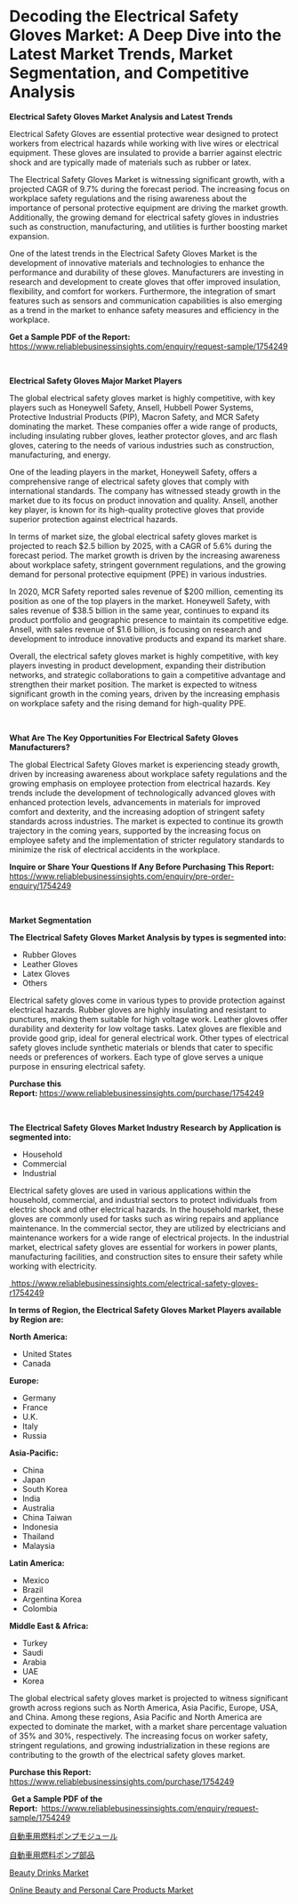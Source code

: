 <p><h1>Decoding the Electrical Safety Gloves Market: A Deep Dive into the Latest Market Trends, Market Segmentation, and Competitive Analysis</h1></p><p><strong>Electrical Safety Gloves Market Analysis and Latest Trends</strong></p>
<p><p>Electrical Safety Gloves are essential protective wear designed to protect workers from electrical hazards while working with live wires or electrical equipment. These gloves are insulated to provide a barrier against electric shock and are typically made of materials such as rubber or latex.</p><p>The Electrical Safety Gloves Market is witnessing significant growth, with a projected CAGR of 9.7% during the forecast period. The increasing focus on workplace safety regulations and the rising awareness about the importance of personal protective equipment are driving the market growth. Additionally, the growing demand for electrical safety gloves in industries such as construction, manufacturing, and utilities is further boosting market expansion.</p><p>One of the latest trends in the Electrical Safety Gloves Market is the development of innovative materials and technologies to enhance the performance and durability of these gloves. Manufacturers are investing in research and development to create gloves that offer improved insulation, flexibility, and comfort for workers. Furthermore, the integration of smart features such as sensors and communication capabilities is also emerging as a trend in the market to enhance safety measures and efficiency in the workplace.</p></p>
<p><strong>Get a Sample PDF of the Report:&nbsp;</strong> <a href="https://www.reliablebusinessinsights.com/enquiry/request-sample/1754249">https://www.reliablebusinessinsights.com/enquiry/request-sample/1754249</a></p>
<p>&nbsp;</p>
<p><strong>Electrical Safety Gloves Major Market Players</strong></p>
<p><p>The global electrical safety gloves market is highly competitive, with key players such as Honeywell Safety, Ansell, Hubbell Power Systems, Protective Industrial Products (PIP), Macron Safety, and MCR Safety dominating the market. These companies offer a wide range of products, including insulating rubber gloves, leather protector gloves, and arc flash gloves, catering to the needs of various industries such as construction, manufacturing, and energy.</p><p>One of the leading players in the market, Honeywell Safety, offers a comprehensive range of electrical safety gloves that comply with international standards. The company has witnessed steady growth in the market due to its focus on product innovation and quality. Ansell, another key player, is known for its high-quality protective gloves that provide superior protection against electrical hazards.</p><p>In terms of market size, the global electrical safety gloves market is projected to reach $2.5 billion by 2025, with a CAGR of 5.6% during the forecast period. The market growth is driven by the increasing awareness about workplace safety, stringent government regulations, and the growing demand for personal protective equipment (PPE) in various industries.</p><p>In 2020, MCR Safety reported sales revenue of $200 million, cementing its position as one of the top players in the market. Honeywell Safety, with sales revenue of $38.5 billion in the same year, continues to expand its product portfolio and geographic presence to maintain its competitive edge. Ansell, with sales revenue of $1.6 billion, is focusing on research and development to introduce innovative products and expand its market share.</p><p>Overall, the electrical safety gloves market is highly competitive, with key players investing in product development, expanding their distribution networks, and strategic collaborations to gain a competitive advantage and strengthen their market position. The market is expected to witness significant growth in the coming years, driven by the increasing emphasis on workplace safety and the rising demand for high-quality PPE.</p></p>
<p>&nbsp;</p>
<p><strong>What Are The Key Opportunities For Electrical Safety Gloves Manufacturers?</strong></p>
<p><p>The global Electrical Safety Gloves market is experiencing steady growth, driven by increasing awareness about workplace safety regulations and the growing emphasis on employee protection from electrical hazards. Key trends include the development of technologically advanced gloves with enhanced protection levels, advancements in materials for improved comfort and dexterity, and the increasing adoption of stringent safety standards across industries. The market is expected to continue its growth trajectory in the coming years, supported by the increasing focus on employee safety and the implementation of stricter regulatory standards to minimize the risk of electrical accidents in the workplace.</p></p>
<p><strong>Inquire or Share Your Questions If Any Before Purchasing This Report:</strong> <a href="https://www.reliablebusinessinsights.com/enquiry/pre-order-enquiry/1754249">https://www.reliablebusinessinsights.com/enquiry/pre-order-enquiry/1754249</a></p>
<p>&nbsp;</p>
<p><strong>Market Segmentation</strong></p>
<p><strong>The Electrical Safety Gloves Market Analysis by types is segmented into:</strong></p>
<p><ul><li>Rubber Gloves</li><li>Leather Gloves</li><li>Latex Gloves</li><li>Others</li></ul></p>
<p><p>Electrical safety gloves come in various types to provide protection against electrical hazards. Rubber gloves are highly insulating and resistant to punctures, making them suitable for high voltage work. Leather gloves offer durability and dexterity for low voltage tasks. Latex gloves are flexible and provide good grip, ideal for general electrical work. Other types of electrical safety gloves include synthetic materials or blends that cater to specific needs or preferences of workers. Each type of glove serves a unique purpose in ensuring electrical safety.</p></p>
<p><strong>Purchase this Report:&nbsp;</strong><a href="https://www.reliablebusinessinsights.com/purchase/1754249">https://www.reliablebusinessinsights.com/purchase/1754249</a></p>
<p>&nbsp;</p>
<p><strong>The Electrical Safety Gloves Market Industry Research by Application is segmented into:</strong></p>
<p><ul><li>Household</li><li>Commercial</li><li>Industrial</li></ul></p>
<p><p>Electrical safety gloves are used in various applications within the household, commercial, and industrial sectors to protect individuals from electric shock and other electrical hazards. In the household market, these gloves are commonly used for tasks such as wiring repairs and appliance maintenance. In the commercial sector, they are utilized by electricians and maintenance workers for a wide range of electrical projects. In the industrial market, electrical safety gloves are essential for workers in power plants, manufacturing facilities, and construction sites to ensure their safety while working with electricity.</p></p>
<p><a href="https://www.reliablebusinessinsights.com/electrical-safety-gloves-r1754249">&nbsp;https://www.reliablebusinessinsights.com/electrical-safety-gloves-r1754249</a></p>
<p><strong>In terms of Region, the Electrical Safety Gloves Market Players available by Region are:</strong></p>
<p>
    <p> <strong> North America: </strong>
        <ul>
            <li>United States</li>
            <li>Canada</li>
        </ul>
        </p> 
    <p> <strong> Europe: </strong>
        <ul>
            <li>Germany</li>
            <li>France</li>
            <li>U.K.</li>
            <li>Italy</li>
            <li>Russia</li>
        </ul>
        </p> 
    <p> <strong> Asia-Pacific: </strong>
        <ul>
            <li>China</li>
            <li>Japan</li>
            <li>South Korea</li>
            <li>India</li>
            <li>Australia</li>
            <li>China Taiwan</li>
            <li>Indonesia</li>
            <li>Thailand</li>
            <li>Malaysia</li>
        </ul>
        </p> 
    <p> <strong> Latin America: </strong>
        <ul>
            <li>Mexico</li>
            <li>Brazil</li>
            <li>Argentina Korea</li>
            <li>Colombia</li>
        </ul>
        </p> 
    <p> <strong> Middle East & Africa: </strong>
        <ul>
            <li>Turkey</li>
            <li>Saudi</li>
            <li>Arabia</li>
            <li>UAE</li>
            <li>Korea</li>
        </ul>
    </p>
    </p>
<p><p>The global electrical safety gloves market is projected to witness significant growth across regions such as North America, Asia Pacific, Europe, USA, and China. Among these regions, Asia Pacific and North America are expected to dominate the market, with a market share percentage valuation of 35% and 30%, respectively. The increasing focus on worker safety, stringent regulations, and growing industrialization in these regions are contributing to the growth of the electrical safety gloves market.</p></p>
<p><strong>Purchase this Report: </strong><a href="https://www.reliablebusinessinsights.com/purchase/1754249">https://www.reliablebusinessinsights.com/purchase/1754249</a></p>
<p>&nbsp;<strong>Get a Sample PDF of the Report:&nbsp;&nbsp;</strong><a href="https://www.reliablebusinessinsights.com/enquiry/request-sample/1754249">https://www.reliablebusinessinsights.com/enquiry/request-sample/1754249</a></p>
<p><strong></strong></p>
<p><p><a href="https://github.com/tanyaali3/Market-Research-Report-List-1/blob/main/5093722140487.md">自動車用燃料ポンプモジュール</a></p><p><a href="https://github.com/DwightHuels1/Market-Research-Report-List-1/blob/main/1337944140488.md">自動車用燃料ポンプ部品</a></p><p><a href="https://github.com/liliskanaya73/Market-Research-Report-List-1/blob/main/beauty-drinks-market.md">Beauty Drinks Market</a></p><p><a href="https://github.com/eeenafisainka/Market-Research-Report-List-1/blob/main/online-beauty-and-personal-care-products-market.md">Online Beauty and Personal Care Products Market</a></p></p>